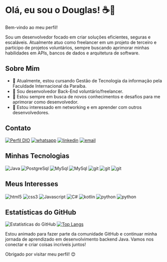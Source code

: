 # Olá, eu sou o Douglas! ☕👋

Bem-vindo ao meu perfil!

Sou um desenvolvedor focado em criar soluções eficientes, seguras e escaláveis. Atualmente atuo como freelancer em um projeto de terceiro e participo de projetos voluntários, sempre buscando aprimorar minhas habilidades em APIs, bancos de dados e arquitetura de software.

## Sobre Mim

- 🔭 Atualmente, estou cursando Gestão de Tecnologia da informação pela Faculdade Internacional da Paraíba.
- 💼 Sou desenvolvedor Back-End voluntário/freelancer.
- 🌱 Estou sempre em busca de novos conhecimentos e desafios para me aprimorar como desenvolvedor.
- 🤝 Estou interessado em networking e em aprender com outros desenvolvedores.

## Contato

[![Perfil DIO](https://img.shields.io/badge/-Meu%20Perfil%20na%20DIO-0077B5?style=for-the-badge&logo=gitbook&logoColor=black)](https://www.dio.me/users/doug_candido2704) [![whatsapp](https://img.shields.io/badge/WhatsApp-25D366?style=for-the-badge&logo=whatsapp&logoColor=white)](https://wa.me/5583981025975
) [![linkedin](https://img.shields.io/badge/LinkedIn-0077B5?style=for-the-badge&logo=linkedin&logoColor=white)](https://www.linkedin.com/in/douglas-candido-5749a0287) [![email](https://img.shields.io/badge/Gmail-D14836?style=for-the-badge&logo=gmail&logoColor=white)](mailto:doug.candido2704@gmail.com)

## Minhas Tecnologias

<div style="display: inline_block">

<img align="center" alt="Java" src="https://img.shields.io/badge/Java-ED8B00?style=for-the-badge&logo=openjdk&logoColor=white"/>
<img align="center" alt="PostgreSql" src="https://img.shields.io/badge/PostgreSQL-316192?style=for-the-badge&logo=postgresql&logoColor=white"/>
<img align="center" alt="MySql" src="https://img.shields.io/badge/MySQL-005C84?style=for-the-badge&logo=mysql&logoColor=white"/>
<img align="center" alt="MySql" src="https://img.shields.io/badge/SQLite-07405E?style=for-the-badge&logo=sqlite&logoColor=white"/>
<img align="center" alt="git" src="https://img.shields.io/badge/GIT-E44C30?style=for-the-badge&logo=git&logoColor=white"/>
<img align="center" alt="git" src="https://img.shields.io/badge/Spring-6DB33F?style=for-the-badge&logo=spring&logoColor=white"/>
<img align="center" alt="git" src="https://img.shields.io/badge/docker-%230db7ed.svg?style=for-the-badge&logo=docker&logoColor=white"/>

</div>

## Meus Interesses

<div style="display: inline_block">
<img align="center" alt="html5" src="https://img.shields.io/badge/HTML5-E34F26?style=for-the-badge&logo=html5&logoColor=white"/>
<img align="center" alt="css3" src="https://img.shields.io/badge/CSS3-1572B6?style=for-the-badge&logo=css3&logoColor=white"/>
<img align="center" alt="Javascript" src="https://img.shields.io/badge/JavaScript-F7DF1E?style=for-the-badge&logo=javascript&logoColor=black"/>
<img align="center" alt="C#" src="https://img.shields.io/badge/C%23-239120?style=for-the-badge&logo=c-sharp&logoColor=white"/>
<img align="center" alt="kotlin" src="https://img.shields.io/badge/Kotlin-0095D5?&style=for-the-badge&logo=kotlin&logoColor=white"/>
<img align="center" alt="python" src="https://img.shields.io/badge/Python-14354C?style=for-the-badge&logo=python&logoColor=white"/>
<img align="center" alt="python" src="https://img.shields.io/badge/Go-00ADD8?style=for-the-badge&logo=go&logoColor=white"/>
</div>

## Estatísticas do GitHub


![Estatísticas do GitHub](https://github-readme-stats.vercel.app/api?username=Doug2704&show_icons=true&theme=dracula)
[![Top Langs](https://github-readme-stats.vercel.app/api/top-langs/?username=doug2704)](https://github.com/doug2704/github-readme-stats)


Estou animado para fazer parte da comunidade GitHub e continuar minha jornada de aprendizado em desenvolvimento backend Java. Vamos nos conectar e criar coisas incríveis juntos!

Obrigado por visitar meu perfil! 😊
